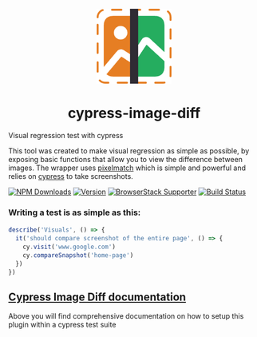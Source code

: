 <p align="center">
	<a href="https://cypress.visual-image-diff.dev/"><img src="./cypress-image-diff-logo.png" width="150" /></a>
</p>

<h1 align="center">cypress-image-diff</h1>

Visual regression test with cypress

This tool was created to make visual regression as simple as possible, by exposing basic functions that allow you to view the difference between images.
The wrapper uses [pixelmatch](https://github.com/mapbox/pixelmatch) which is simple and powerful and relies on [cypress](https://github.com/cypress-io) to take screenshots.

[![NPM Downloads][npm-downloads-image]][npm-url] [![Version][version-image]][version-url] [![BrowserStack Supporter](https://img.shields.io/badge/BrowserStack-Supporter-brightgreen)](https://www.browserstack.com/)
[![Build Status][circleci-image]][circleci-url]

[npm-downloads-image]: https://badgen.net/npm/dm/cypress-image-diff-js
[npm-url]: https://www.npmjs.com/package/cypress-image-diff-js
[circleci-url]: https://circleci.com/gh/uktrade/cypress-image-diff/tree/main
[circleci-image]: https://circleci.com/gh/uktrade/cypress-image-diff/tree/main.svg?style=svg
[version-image]: https://img.shields.io/npm/v/cypress-image-diff-js.svg
[version-url]: https://www.npmjs.com/package/cypress-image-diff-js

### Writing a test is as simple as this:

```js
describe('Visuals', () => {
  it('should compare screenshot of the entire page', () => {
    cy.visit('www.google.com')
    cy.compareSnapshot('home-page')
  })
})
```

## [Cypress Image Diff documentation](https://cypress.visual-image-diff.dev/)

Above you will find comprehensive documentation on how to setup this plugin within a cypress test suite
